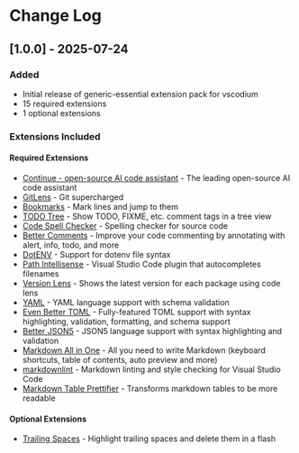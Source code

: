 # Change Log

## [1.0.0] - 2025-07-24

### Added
- Initial release of generic-essential extension pack for vscodium
- 15 required extensions
- 1 optional extensions

### Extensions Included

#### Required Extensions
- [Continue - open-source AI code assistant](https://open-vsx.org/extension/Continue/continue) - The leading open-source AI code assistant
- [GitLens](https://open-vsx.org/extension/eamodio/gitlens) - Git supercharged
- [Bookmarks](https://marketplace.visualstudio.com/items?itemName&#x3D;alefragnani.bookmarks) - Mark lines and jump to them
- [TODO Tree](https://marketplace.visualstudio.com/items?itemName&#x3D;gruntfuggly.todo-tree) - Show TODO, FIXME, etc. comment tags in a tree view
- [Code Spell Checker](https://marketplace.visualstudio.com/items?itemName&#x3D;streetsidesoftware.code-spell-checker) - Spelling checker for source code
- [Better Comments](https://marketplace.visualstudio.com/items?itemName&#x3D;aaron-bond.better-comments) - Improve your code commenting by annotating with alert, info, todo, and more
- [DotENV](https://open-vsx.org/extension/mikestead/dotenv) - Support for dotenv file syntax
- [Path Intellisense](https://open-vsx.org/extension/christian-kohler/path-intellisense) - Visual Studio Code plugin that autocompletes filenames
- [Version Lens](https://open-vsx.org/extension/pflannery/vscode-versionlens) - Shows the latest version for each package using code lens
- [YAML](https://marketplace.visualstudio.com/items?itemName&#x3D;redhat.vscode-yaml) - YAML language support with schema validation
- [Even Better TOML](https://open-vsx.org/extension/tamasfe/even-better-toml) - Fully-featured TOML support with syntax highlighting, validation, formatting, and schema support
- [Better JSON5](https://open-vsx.org/extension/BlueGlassBlock/better-json5) - JSON5 language support with syntax highlighting and validation
- [Markdown All in One](https://marketplace.visualstudio.com/items?itemName&#x3D;yzhang.markdown-all-in-one) - All you need to write Markdown (keyboard shortcuts, table of contents, auto preview and more)
- [markdownlint](https://marketplace.visualstudio.com/items?itemName&#x3D;davidanson.vscode-markdownlint) - Markdown linting and style checking for Visual Studio Code
- [Markdown Table Prettifier](https://marketplace.visualstudio.com/items?itemName&#x3D;darkriszty.markdown-table-prettify) - Transforms markdown tables to be more readable

#### Optional Extensions  
- [Trailing Spaces](https://open-vsx.org/extension/shardulm94/trailing-spaces) - Highlight trailing spaces and delete them in a flash

